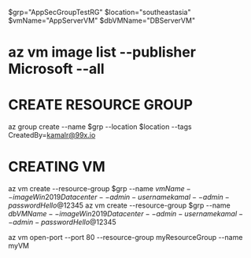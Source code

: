 
$grp="AppSecGroupTestRG"
$location="southeastasia"
$vmName="AppServerVM"
$dbVMName="DBServerVM"

# az vm image list --publisher Microsoft --all

# CREATE RESOURCE GROUP
az group create --name $grp --location $location --tags CreatedBy=kamalr@99x.io

# CREATING VM
az vm create --resource-group $grp --name $vmName --image Win2019Datacenter --admin-username kamal --admin-password Hello@12345$
az vm create --resource-group $grp --name $dbVMName --image Win2019Datacenter --admin-username kamal --admin-password Hello@12345$

az vm open-port --port 80 --resource-group myResourceGroup --name myVM